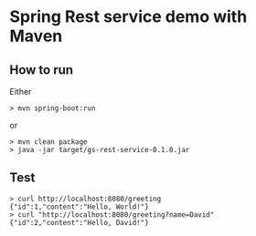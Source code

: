# Spring Rest service demo with Maven 

## How to run
Either

```
> mvn spring-boot:run
```

or

```
> mvn clean package
> java -jar target/gs-rest-service-0.1.0.jar
```

## Test
```
> curl http://localhost:8080/greeting
{"id":1,"content":"Hello, World!"}
> curl "http://localhost:8080/greeting?name=David"
{"id":2,"content":"Hello, David!"}
```
